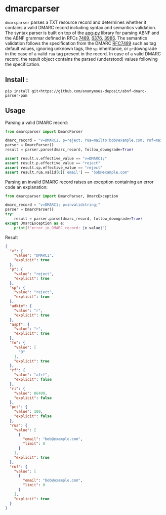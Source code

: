 # dmarcparser

`dmarcparser` parses a TXT resource record and determines whether it contains a valid DMARC record including syntax and semantics validation. 
The syntax parser is built on top of the [apg-py](https://github.com/ldthomas/apg-py) library for parsing ABNF and the ABNF grammar defined in 
RFCs [7489](https://datatracker.ietf.org/doc/html/rfc7489),
[6376](https://datatracker.ietf.org/doc/html/rfc6376),
[3986](https://datatracker.ietf.org/doc/html/rfc3986).
The semantics validation follows the specification from the DMARC [RFC7489](https://datatracker.ietf.org/doc/html/rfc7489) such 
as tag default values, ignoring unknown tags, the `sp` inheritance, 
or `p`-downgrade in the case of a valid `rua` tag present in the record. In case of a valid DMARC record, the result 
object contains the parsed (understood) values following the specification.

## Install :

``` 
pip install git+https://github.com/anonymous-deposit/abnf-dmarc-parser-pam
```

## Usage

Parsing a valid DMARC record: 
```python
from dmarcparser import DmarcParser

dmarc_record = "v=DMARC1; p=reject; rua=mailto:bob@example.com; ruf=mailto:bob@example.com; fo=0; adkim=r; aspf=r"
parser = DmarcParser()
result = parser.parse(dmarc_record, follow_downgrade=True)

assert result.v.effective_value == "v=DMARC1;"
assert result.p.effective_value == "reject"
assert result.sp.effective_value == "reject"
assert result.rua.valid[0]['email'] == "bob@example.com"
```

Parsing an invalid DMARC record raises an exception containing an error code an explanation:
```python
from dmarcparser import DmarcParser, DmarcException

dmarc_record = "v=DMARC1; p=invalidstring;"
parser = DmarcParser()
try:
    result = parser.parse(dmarc_record, follow_downgrade=True)
except DmarcException as e:
    print(f"error in DMARC record: {e.value}")
```

Result 

```json
{
  "v": {
    "value": "DMARC1",
    "explicit": true
  },
  "p": {
    "value": "reject",
    "explicit": true
  },
  "sp": {
    "value": "reject",
    "explicit": true
  },
  "adkim": {
    "value": "r",
    "explicit": true
  },
  "aspf": {
    "value": "r",
    "explicit": true
  },
  "fo": {
    "value": [
      "0"
    ],
    "explicit": true
  },
  "rf": {
    "value": "afrf",
    "explicit": false
  },
  "ri": {
    "value": 86400,
    "explicit": false
  },
  "pct": {
    "value": 100,
    "explicit": false
  },
  "rua": {
    "value": [
      {
        "email": "bob@example.com",
        "limit": 0
      }
    ],
    "explicit": true
  },
  "ruf": {
    "value": [
      {
        "email": "bob@example.com",
        "limit": 0
      }
    ],
    "explicit": true
  }
}

```
